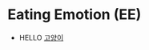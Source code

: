 # Eating Emotion (EE)
- HELLO
[고양이](https://images.mypetlife.co.kr/content/uploads/2019/09/06150205/cat-baby-4208578_1920.jpg)
